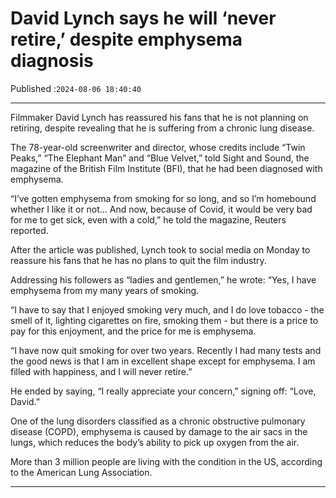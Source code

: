 # David Lynch says he will ‘never retire,’ despite emphysema diagnosis

Published :`2024-08-06 18:40:40`

---

Filmmaker David Lynch has reassured his fans that he is not planning on retiring, despite revealing that he is suffering from a chronic lung disease.

The 78-year-old screenwriter and director, whose credits include “Twin Peaks,” “The Elephant Man” and “Blue Velvet,” told Sight and Sound, the magazine of the British Film Institute (BFI), that he had been diagnosed with emphysema.

“I’ve gotten emphysema from smoking for so long, and so I’m homebound whether I like it or not… And now, because of Covid, it would be very bad for me to get sick, even with a cold,” he told the magazine, Reuters reported.

After the article was published, Lynch took to social media on Monday to reassure his fans that he has no plans to quit the film industry.

Addressing his followers as “ladies and gentlemen,” he wrote: “Yes, I have emphysema from my many years of smoking.

“I have to say that I enjoyed smoking very much, and I do love tobacco - the smell of it, lighting cigarettes on fire, smoking them - but there is a price to pay for this enjoyment, and the price for me is emphysema.

“I have now quit smoking for over two years. Recently I had many tests and the good news is that I am in excellent shape except for emphysema. I am filled with happiness, and I will never retire.”

He ended by saying, “I really appreciate your concern,” signing off: “Love, David.”

One of the lung disorders classified as a chronic obstructive pulmonary disease (COPD), emphysema is caused by damage to the air sacs in the lungs, which reduces the body’s ability to pick up oxygen from the air.

More than 3 million people are living with the condition in the US, according to the American Lung Association.

---

